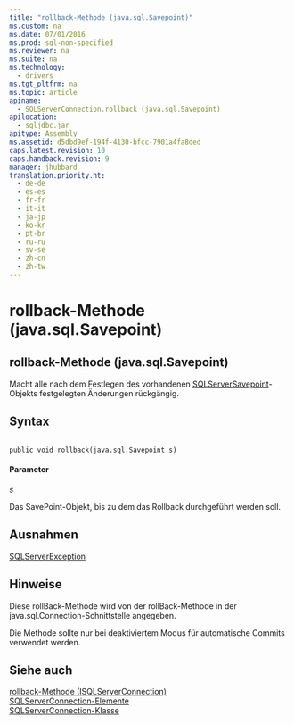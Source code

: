 ```yaml
---
title: "rollback-Methode (java.sql.Savepoint)"
ms.custom: na
ms.date: 07/01/2016
ms.prod: sql-non-specified
ms.reviewer: na
ms.suite: na
ms.technology: 
  - drivers
ms.tgt_pltfrm: na
ms.topic: article
apiname: 
  - SQLServerConnection.rollback (java.sql.Savepoint)
apilocation: 
  - sqljdbc.jar
apitype: Assembly
ms.assetid: d5dbd9ef-194f-4130-bfcc-7901a4fa8ded
caps.latest.revision: 10
caps.handback.revision: 9
manager: jhubbard
translation.priority.ht: 
  - de-de
  - es-es
  - fr-fr
  - it-it
  - ja-jp
  - ko-kr
  - pt-br
  - ru-ru
  - sv-se
  - zh-cn
  - zh-tw
---
```

# rollback-Methode (java.sql.Savepoint)
    
## rollback\-Methode \(java.sql.Savepoint\)  
 Macht alle nach dem Festlegen des vorhandenen [SQLServerSavepoint](../content/SQLServerSavepoint-Class.md)\-Objekts festgelegten Änderungen rückgängig.  
  
## Syntax  
  
```  
  
public void rollback(java.sql.Savepoint s)  
```  
  
#### Parameter  
 *s*  
  
 Das SavePoint\-Objekt, bis zu dem das Rollback durchgeführt werden soll.  
  
## Ausnahmen  
 [SQLServerException](../content/SQLServerException-Class.md)  
  
## Hinweise  
 Diese rollBack\-Methode wird von der rollBack\-Methode in der java.sql.Connection\-Schnittstelle angegeben.  
  
 Die Methode sollte nur bei deaktiviertem Modus für automatische Commits verwendet werden.  
  
## Siehe auch  
 [rollback-Methode &#40;ISQLServerConnection&#41;](../content/rollback-Method--SQLServerConnection-.md)   
 [SQLServerConnection-Elemente](../content/SQLServerConnection-Members.md)   
 [SQLServerConnection-Klasse](../content/SQLServerConnection-Class.md)  
  
  